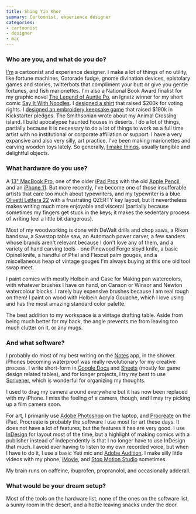 ```yaml
---
title: Shing Yin Khor
summary: Cartoonist, experience designer
categories:
- cartoonist
- designer
- mac
---
```


### Who are you, and what do you do?

[I'm](https://shingkhor.com/ "Shing's website.") a cartoonist and experience designer. I make a lot of things of no utility, like fortune machines, Gatorade fudge, gnome divination devices, epistolary games and stories, twitterbots that compliment your butt or give you gentle fortunes, and fish marionettes. I'm also a National Book Award finalist for my graphic novel [The Legend of Auntie Po](https://bookshop.org/books/the-legend-of-auntie-po-9780525554899/9780525554899 "Shing's graphic novel."), an Ignatz winner for my short comic [Say It With Noodles](https://catapult.co/stories/say-it-with-noodles-a-comic-about-food-and-language "Shing's comic about her grandmother."). I [designed a shirt](https://blog.threadless.com/four-seasons-total-landscaping-tee-by-shing-yin-khor/ "A Threadless post about Shing's Four Seasons Total Landscaping shirt.") that raised $200k for voting rights. I [designed an embroidery keepsake game](https://www.kickstarter.com/projects/shing/a-mending "Shing's embroidery game on Kickstarter.") that raised $190k in Kickstarter pledges. The Smithsonian wrote about my Animal Crossing island. I build apocalypse haunted houses in deserts. I do a lot of things, partially because it is necessary to do a lot of things to work as a full time artist with no institutional or corporate affiliation or support. I have a very expansive and also very silly, art practice. I've been making marionettes and carving wooden toys lately. So generally, [I make things](https://www.threeeyedrat.com/ "Shing's art website."), usually tangible and delightful objects.

### What hardware do you use?

A [13" MacBook Pro][macbook-pro], one of the older [iPad Pros][ipad-pro] with the old [Apple Pencil][pencil], and an [iPhone 11][iphone-11]. But more recently, I've become one of those insufferable artists that care too much about typewriters, and my typewriter is a blue [Olivetti Lettera 22][lettera-22] with a frustrating QZERTY key layout, but it nevertheless makes writing much more enjoyable and visceral (partially because sometimes my fingers get stuck in the keys; it makes the sedentary process of writing feel a little bit dangerous). 

Most of my woodworking is done with DeWalt drills and chop saws, a Rikon bandsaw, a Sawstop table saw, an Automach power carver, a few sanders whose brands aren't relevant because I don't love any of them, and a variety of hand carving tools - one Pinewood Forge sloyd knife, a basic Opinel knife, a handful of Pfiel and Flexcut palm gouges, and a miscellaneous heap of vintage gouges I'm always buying at this one old tool swap meet. 

I paint comics with mostly Holbein and Case for Making pan watercolors, with whatever brushes I have on hand, on Canson or Winsor and Newton watercolour blocks. I rarely buy expensive brushes because I am real rough on them! I paint on wood with Holbein Acryla Gouache, which I love using and has the most amazing standard color palette.

The best addition to my workspace is a vintage drafting table. Aside from being much better for my back, the angle prevents me from leaving too much clutter on it, or any mugs.

### And what software?

I probably do most of my best writing on the [Notes][notes-ios] app, in the shower. iPhones becoming waterproof was really revolutionary for my creative process. I write short-form in [Google Docs][google-docs] and [Sheets][google-sheets] (mostly for game design related tables), and for longer projects, I try my best to use [Scrivener][], which is wonderful for organizing my thoughts.

I used to drag my camera around everywhere but it has now been replaced with my iPhone. I miss the feeling of a camera, though, and I may try picking up a film camera soon.

For art, I primarily use [Adobe Photoshop][photoshop] on the laptop, and [Procreate][procreate-ios] on the iPad. Procreate is probably the software I use most for art these days. It does not have a lot of features, but the features it has are very good. I use [InDesign][] for layout most of the time, but a highlight of making comics with a publisher instead of independently is that I no longer have to use InDesign that much. I avoid ever having to listen to my own recorded voice, but when I have to do it, I use a basic Yeti mic and [Adobe Audition][audition]. I make silly little videos with my phone, [iMovie][imovie-ios], and [Stop Motion Studio][stop-motion-studio-ios] sometimes. 

My brain runs on caffeine, ibuprofen, propranolol, and occasionally adderall.

### What would be your dream setup?

Most of the tools on the hardware list, none of the ones on the software list, a sunny room in the desert, and a hottie leaving snacks under the door.

[audition]: https://creative.adobe.com/products/audition "An audio editing software suite."
[google-docs]: https://en.wikipedia.org/wiki/Google_Docs "A web-based office suite."
[google-sheets]: https://www.google.com/sheets/about/ "Online spreadsheet software."
[imovie-ios]: https://apps.apple.com/us/app/imovie/id377298193 "A movie making app."
[indesign]: https://www.adobe.com/products/indesign.html "A desktop/web publishing application."
[ipad-pro]: https://en.wikipedia.org/wiki/IPad_Pro "An iOS tablet."
[iphone-11]: https://en.wikipedia.org/wiki/IPhone_11 "A 6.06 inch iOS smartphone."
[lettera-22]: https://en.wikipedia.org/wiki/Olivetti_Lettera_22 "A portable typewriter."
[macbook-pro]: https://www.apple.com/macbook-pro/ "A laptop."
[notes-ios]: https://en.wikipedia.org/wiki/Notes_(application) "A built-in note-taking app."
[pencil]: https://www.fiftythree.com/pencil "An iPad stylus."
[photoshop]: https://www.adobe.com/products/photoshop.html "A bitmap image editor."
[procreate-ios]: https://itunes.apple.com/us/app/procreate/id425073498 "A powerful illustration app."
[scrivener]: http://literatureandlatte.com/scrivener.php "A Mac text editor aimed at writers."
[stop-motion-studio-ios]: https://apps.apple.com/us/app/stop-motion-studio/id441651297 "A stop motion movie making app."
